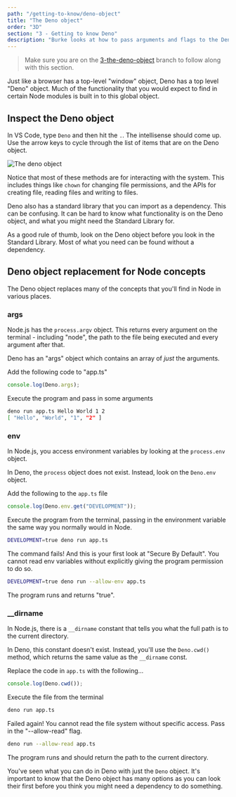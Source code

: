 ```yaml
---
path: "/getting-to-know/deno-object"
title: "The Deno object"
order: "3D"
section: "3 - Getting to know Deno"
description: "Burke looks at how to pass arguments and flags to the Deno CLI"
---
```


> Make sure you are on the [3-the-deno-object](https://github.com/burkeholland/deno-exercises/tree/3-the-deno-object) branch to follow along with this section.

Just like a browser has a top-level "window" object, Deno has a top level "Deno" object. Much of the functionality that you would expect to find in certain Node modules is built in to this global object.

## Inspect the Deno object

In VS Code, type `Deno` and then hit the `.`. The intellisense should come up. Use the arrow keys to cycle through the list of items that are on the Deno object.

![The deno object](../images/deno-object.jpg)

Notice that most of these methods are for interacting with the system. This includes things like `chown` for changing file permissions, and the APIs for creating file, reading files and writing to files.

Deno also has a standard library that you can import as a dependency. This can be confusing. It can be hard to know what functionality is on the Deno object, and what you might need the Standard Library for.

As a good rule of thumb, look on the Deno object before you look in the Standard Library. Most of what you need can be found without a dependency.

## Deno object replacement for Node concepts

The Deno object replaces many of the concepts that you'll find in Node in various places.

### args

Node.js has the `process.argv` object. This returns every argument on the terminal - including "node", the path to the file being executed and every argument after that.

Deno has an "args" object which contains an array of _just_ the arguments.

Add the following code to "app.ts"

```typescript
console.log(Deno.args);
```

Execute the program and pass in some arguments

```bash
deno run app.ts Hello World 1 2
[ "Hello", "World", "1", "2" ]
```

### env

In Node.js, you access environment variables by looking at the `process.env` object.

In Deno, the `process` object does not exist. Instead, look on the `Deno.env` object.

Add the following to the `app.ts` file

```typescript
console.log(Deno.env.get("DEVELOPMENT"));
```

Execute the program from the terminal, passing in the environment variable the same way you normally would in Node.

```bash
DEVELOPMENT=true deno run app.ts
```

The command fails! And this is your first look at "Secure By Default". You cannot read env variables without explicitly giving the program permission to do so.

```bash
DEVELOPMENT=true deno run --allow-env app.ts
```

The program runs and returns "true".

### \_\_dirname

In Node.js, there is a `__dirname` constant that tells you what the full path is to the current directory.

In Deno, this constant doesn't exist. Instead, you'll use the `Deno.cwd()` method, which returns the same value as the `__dirname` const.

Replace the code in `app.ts` with the following...

```typescript
console.log(Deno.cwd());
```

Execute the file from the terminal

```bash
deno run app.ts
```

Failed again! You cannot read the file system without specific access. Pass in the "--allow-read" flag.

```bash
deno run --allow-read app.ts
```

The program runs and should return the path to the current directory.

You've seen what you can do in Deno with just the `Deno` object. It's important to know that the Deno object has many options as you can look their first before you think you might need a dependency to do something.
